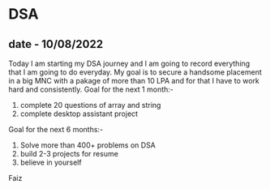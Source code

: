 # DSA
## date - 10/08/2022
Today I am starting my DSA journey and I am going to record everything that I am going to do everyday. My goal is to secure a handsome placement in a big MNC with a pakage of more than 10 LPA and for that I have to work hard and consistently. 
Goal for the next 1 month:-
1. complete 20 questions of array and string
2. complete desktop assistant project

Goal for the next 6 months:-
1. Solve more than 400+ problems on DSA
2. build 2-3 projects for resume
3. believe in yourself

Faiz
